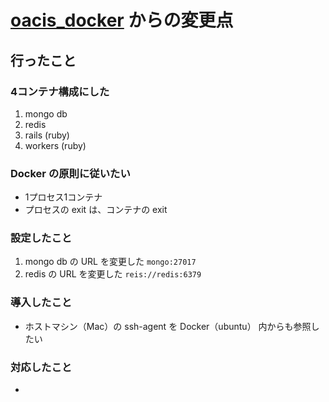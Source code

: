 # [oacis_docker](../../../../crest-cassia/oacis_docker) からの変更点

## 行ったこと

### 4コンテナ構成にした
1. mongo db
2. redis
3. rails (ruby)
4. workers (ruby)

### Docker の原則に従いたい
- 1プロセス1コンテナ
- プロセスの exit は、コンテナの exit

### 設定したこと
1. mongo db の URL を変更した `mongo:27017`
2. redis の URL を変更した `reis://redis:6379`
### 導入したこと
- ホストマシン（Mac）の ssh-agent を Docker（ubuntu） 内からも参照したい

### 対応したこと
- 
